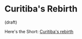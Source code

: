 # Curitiba's Rebirth
 (draft) 

Here's the Short: [Curitiba's rebirth](https://www.youtube.com/shorts/HR4vJaepIQ4) 